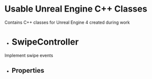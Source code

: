 # Usable Unreal Engine C++ Classes
Contains C++ classes for Unreal Engine 4 created during work
* # SwipeController
Implement swipe events
  * ## Properties

